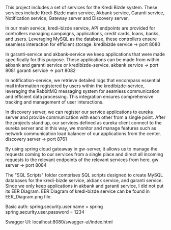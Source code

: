 This project includes a set of services for the Kredi Bizde system. These services include Kredi-Bizde main service, Akbank service, Garanti service, Notification service, Gateway server and Discovery server.

In our main service, kredi-bizde service, API endpoints are provided for controllers managing campaigns, applications, credit cards, loans, banks, and users. Leveraging MySQL as the database, these controllers ensure seamless interaction for efficient storage. kredibizde service -> port 8080

In garanti-service and akbank-service we keep applications that were made specifically for this purpose. These applications can be made from within akbank and garanti service or kredibizde-service. akbank service -> port 8081 garanti service -> port 8082

In notification-service, we retrieve detailed logs that encompass essential mail information registered by users within the kredibizde-service, leveraging the RabbitMQ messaging system for seamless communication and efficient data processing. This integration ensures comprehensive tracking and management of user interactions.

In discovery server, we can register our service applications to eureka server and provide communication with each other from a single point.  After the projects stand up, our services defined as eureka client connect to the eureka server and in this way, we monitor and manage features such as network communication load balancer of our applications from the center. discovery server -> port 8761

By using spring cloud gateaway in gw-server, it allows us to manage the requests coming to our services from a single place and direct all incoming requests to the relevant endpoints of the relevant services from here. gw server -> port 8084

The "SQL Scripts" folder comprises SQL scripts designed to create MySQL databases for the kredi-bizde service, akbank service, and garanti service. Since we only keep applications in akbank and garanti service, I did not put its EER Diagram. EER Diagram of kredi-bizde service can be found in EER_Diagram.png file.

Basic auth:
spring.security.user.name = spring
spring.security.user.password = 1234

Swagger UI:
localhost:8080/swagger-ui/index.html
